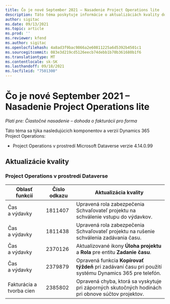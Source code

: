 ```yaml
---
title: Čo je nové September 2021 – Nasadenie Project Operations lite
description: Táto téma poskytuje informácie o aktualizáciách kvality dostupných vo vydaní nasadenia Project Operations lite v septembri 2021.
author: sigitac
ms.date: 09/13/2021
ms.topic: article
ms.prod: ''
ms.reviewer: kfend
ms.author: sigitac
ms.openlocfilehash: 4a8ad3f9bac9866a2e60811225a6d5392b4501c1
ms.sourcegitcommit: 083e3d219cd5126eecb74debb1b70b361680b1f6
ms.translationtype: MT
ms.contentlocale: sk-SK
ms.lasthandoff: 09/18/2021
ms.locfileid: "7501300"
---
```

# <a name="whats-new-september-2021---project-operations-lite-deployment"></a>Čo je nové September 2021 – Nasadenie Project Operations lite

_Platí pre: Čiastočné nasadenie – dohoda o fakturácii pro forma_

Táto téma sa týka nasledujúcich komponentov a verzií Dynamics 365 Project Operations:

  - Project Operations v prostredí Microsoft Dataverse verzie 4.14.0.99


## <a name="quality-updates"></a>Aktualizácie kvality

### <a name="project-operations-on-dataverse"></a>Project Operations v prostredí Dataverse


| **Oblasť funkcií** | **Číslo odkazu** | **Aktualizácia kvality** |
| --- | --- | --- |
| Čas a výdavky | 1811407 | Upravená rola zabezpečenia Schvaľovateľ projektu na schválenie vstupu do výdavkov. |
| Čas a výdavky | 1811438 | Upravená rola zabezpečenia Schvaľovateľ projektu na rušenie schválenia zadávania času. |
| Čas a výdavky | 2370126 | Aktualizované ikony **Úloha projektu** a **Rola** pre entitu **Zadanie času**. |
| Čas a výdavky | 2379879 | Opravená funkcia **Kopírovať týždeň** pri zadávaní času pri použití systému Dynamics 365 pre telefón. |
| Fakturácia a tvorba cien | 2385802 | Opravená chyba, ktorá sa vyskytuje pri záporných skutočných hodinách pri obnove súčtov projektov.|
